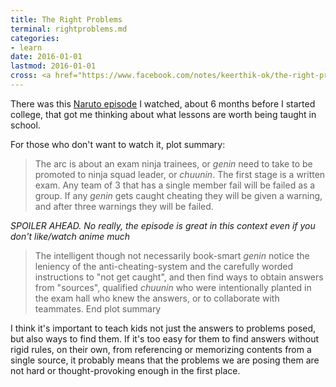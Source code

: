 ```yaml
---
title: The Right Problems
terminal: rightproblems.md
categories:
- learn
date: 2016-01-01
lastmod: 2016-01-01
cross: <a href="https://www.facebook.com/notes/keerthik-ok/the-right-problems/10153769788263503">on Facebook</a>
---
```


There was this [Naruto episode](http://www.hulu.com/watch/36407#i0,p20,s1,d0) I watched, about 6 months before I started college, that got me thinking about what lessons are worth being taught in school.

For those who don't want to watch it, plot summary:

> The arc is about an exam ninja trainees, or *genin* need to take to be promoted to ninja squad leader, or *chuunin*. The first stage is a written exam. Any team of 3 that has a single member fail will be failed as a group. If any *genin* gets caught cheating they will be given a warning, and after three warnings they will be failed.

*SPOILER AHEAD. No really, the episode is great in this context even if you don't like/watch anime much*

> The intelligent though not necessarily book-smart *genin* notice the leniency of the anti-cheating-system and the carefully worded instructions to "not get caught", and then find ways to obtain answers from "sources", qualified *chuunin* who were intentionally planted in the exam hall who knew the answers, or to collaborate with teammates. End plot summary

I think it's important to teach kids not just the answers to problems posed, but also ways to find them. If it's too easy for them to find answers without rigid rules, on their own, from referencing or memorizing contents from a single source, it probably means that the problems we are posing them are not hard or thought-provoking enough in the first place.